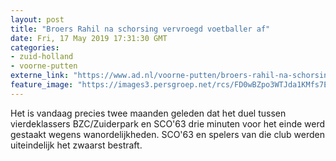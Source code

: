 ```yaml
---
layout: post
title: "Broers Rahil na schorsing vervroegd voetballer af"
date: Fri, 17 May 2019 17:31:30 GMT
categories: 
- zuid-holland 
- voorne-putten 
externe_link: "https://www.ad.nl/voorne-putten/broers-rahil-na-schorsing-vervroegd-voetballer-af~acdad73e/"
feature_image: "https://images3.persgroep.net/rcs/FD0wBZpo3WTJda1KMfs7EwRrX9w/diocontent/148070637/_fitwidth/400/?appId=21791a8992982cd8da851550a453bd7f&quality=0.7"
---
```


Het is vandaag precies twee maanden geleden dat het duel tussen vierdeklassers BZC/Zuiderpark en SCO'63 drie minuten voor het einde werd gestaakt wegens wanordelijkheden. SCO'63 en spelers van die club werden uiteindelijk het zwaarst bestraft.

